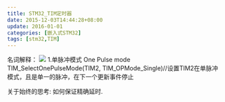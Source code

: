 ```yaml
---
title: STM32_TIM定时器
date: 2015-12-03T14:44:28+08:00
update: 2016-01-01
categories: [嵌入式STM32]
tags: [stm32,TIM]
---
```

名词解释：
![](http://www.openedv.com/upload/2014/3/10/3c45cfc6aeea092377aa264e8e9b1468_396.png)
1.单脉冲模式 One Pulse mode
TIM_SelectOnePulseMode(TIM2, TIM_OPMode_Single)//设置TIM2在单脉冲模式，且是单一的脉冲，在下一个更新事件停止

关于始终的思考: 如何保证精确延时.
